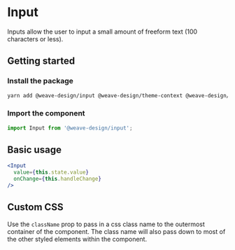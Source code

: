 # Input

Inputs allow the user to input a small amount of freeform text (100 characters or less).

## Getting started

### Install the package

```bash
yarn add @weave-design/input @weave-design/theme-context @weave-design/theme-data
```

### Import the component

```js
import Input from '@weave-design/input';
```

## Basic usage

```jsx
<Input
  value={this.state.value}
  onChange={this.handleChange}
/>
```
## Custom CSS

Use the `className` prop to pass in a css class name to the outermost container of the component. The class name will also pass down to most of the other styled elements within the component.
